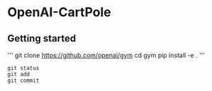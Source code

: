 # OpenAI-CartPole
## Getting started
'''
git clone https://github.com/openai/gym
cd gym
pip install -e .
'''
```
git status
git add
git commit
```
